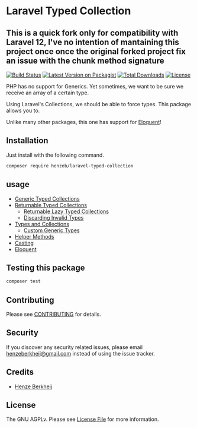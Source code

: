# Laravel Typed Collection

## This is a quick fork only for compatibility with Laravel 12, I've no intention of mantaining this project once once the original forked project fix an issue with the chunk method signature

[![Build Status](https://github.com/henzeb/laravel-typed-collection/workflows/tests/badge.svg)](https://github.com/henzeb/laravel-typed-collection/actions)
[![Latest Version on Packagist](https://img.shields.io/packagist/v/henzeb/laravel-typed-collection.svg?style=flat-square)](https://packagist.org/packages/henzeb/laravel-typed-collection)
[![Total Downloads](https://img.shields.io/packagist/dt/henzeb/laravel-typed-collection.svg?style=flat-square)](https://packagist.org/packages/henzeb/laravel-typed-collection)
[![License](https://img.shields.io/packagist/l/henzeb/laravel-typed-collection)](https://packagist.org/packages/henzeb/laravel-typed-collection)

PHP has no support for Generics. Yet sometimes, we want to be sure
we receive an array of a certain type.

Using Laravel's Collections, we should be able to force types. This
package allows you to.

Unlike many other packages, this one has support for
[Eloquent](#typed-collections-in-eloquent)!

## Installation

Just install with the following command.

```bash
composer require henzeb/laravel-typed-collection
```

## usage

- [Generic Typed Collections](docs/generic.md)
- [Returnable Typed Collections](docs/returnable.md)
    - [Returnable Lazy Typed Collections](docs/returnable.md#lazy-collections)
    - [Discarding Invalid Types](docs/returnable.md#discarding-invalid-types)
- [Types and Collections](docs/types.md)
    - [Custom Generic Types](docs/types.md#custom-generic-types)
- [Helper Methods](docs/helpers.md)
- [Casting](docs/casting.md)
- [Eloquent](docs/eloquent.md)

## Testing this package

```bash
composer test
```

## Contributing

Please see [CONTRIBUTING](CONTRIBUTING.md) for details.

## Security

If you discover any security related issues, please email
henzeberkheij@gmail.com instead of using the issue tracker.

## Credits

- [Henze Berkheij](https://github.com/henzeb)

## License

The GNU AGPLv. Please see [License File](LICENSE.md) for more information.

